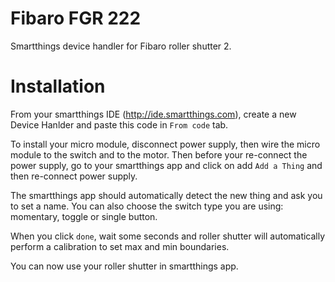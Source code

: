 # Fibaro FGR 222
Smartthings device handler for Fibaro roller shutter 2.

# Installation
From your smartthings IDE (http://ide.smartthings.com), create a new Device Hanlder and paste this code in `From code` tab.

To install your micro module, disconnect power supply, then wire the micro module to the switch and to the motor. Then before your re-connect the power supply, go to your smartthings app and click on add `Add a Thing` and then re-connect power supply.

The smartthings app should automatically detect the new thing and ask you to set a name. You can also choose the switch type you are using: momentary, toggle or single button.

When you click `done`, wait some seconds and roller shutter will automatically perform a calibration to set max and min boundaries.

You can now use your roller shutter in smartthings app.


